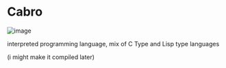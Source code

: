 # Cabro
![image](https://user-images.githubusercontent.com/77940766/145843183-0e02e553-e276-432c-bebe-f0ca753f264d.png)


interpreted programming language, mix of C Type and Lisp type languages

(i might make it compiled later)
